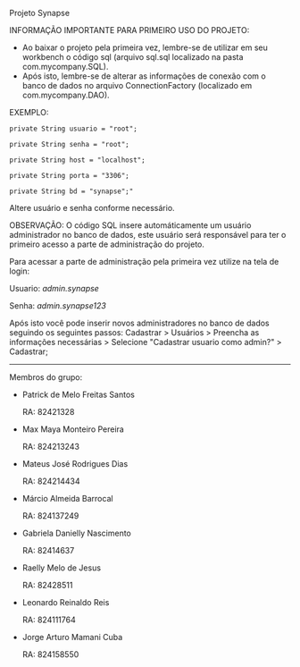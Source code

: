 Projeto Synapse

INFORMAÇÃO IMPORTANTE PARA PRIMEIRO USO DO PROJETO:
- Ao baixar o projeto pela primeira vez, lembre-se de utilizar em seu workbench o código sql (arquivo sql.sql localizado na pasta com.mycompany.SQL).
- Após isto, lembre-se de alterar as informações de conexão com o banco de dados no arquivo ConnectionFactory (localizado em com.mycompany.DAO).

EXEMPLO:

    private String usuario = "root";
    
    private String senha = "root";
    
    private String host = "localhost";
    
    private String porta = "3306";
    
    private String bd = "synapse";"
    
Altere usuário e senha conforme necessário.

OBSERVAÇÃO: O código SQL insere automáticamente um usuário administrador no banco de dados, este usuário será responsável para ter o primeiro acesso a parte de administração do projeto.

Para acessar a parte de administração pela primeira vez utilize na tela de login:

Usuario: *admin.synapse*

Senha: *admin.synapse123*

Após isto você pode inserir novos administradores no banco de dados seguindo os seguintes passos:
Cadastrar > Usuários > Preencha as informações necessárias > Selecione "Cadastrar usuario como admin?" > Cadastrar;

------------------------------------------------------------------------------------------------------------------------------------------------------------------------------------

Membros do grupo:

- Patrick de Melo Freitas Santos

  RA: 82421328
- Max Maya Monteiro Pereira

  RA: 824213243
- Mateus José Rodrigues Dias

  RA: 824214434
- Márcio Almeida Barrocal

  RA: 824137249
- Gabriela Danielly Nascimento

  RA: 82414637
- Raelly Melo de Jesus

  RA: 82428511
- Leonardo Reinaldo Reis

  RA: 824111764
- Jorge Arturo Mamani Cuba

  RA: 824158550
